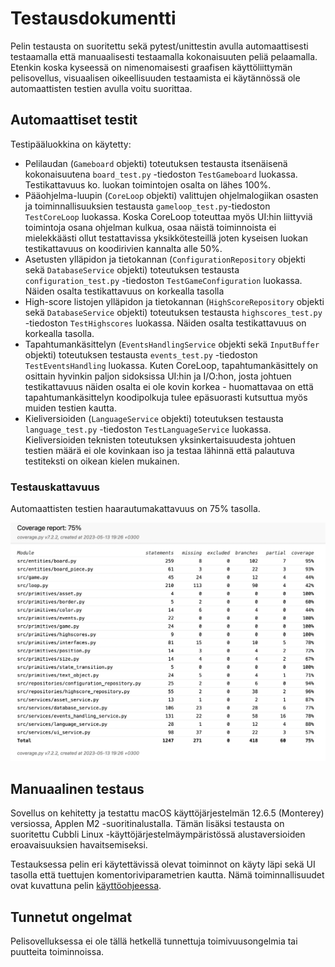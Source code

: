 # Testausdokumentti

Pelin testausta on suoritettu sekä pytest/unittestin avulla automaattisesti testaamalla että manuaalisesti testaamalla kokonaisuuten peliä pelaamalla. Etenkin koska kyseessä on nimenomaisesti graafisen käyttöliittymän pelisovellus, visuaalisen oikeellisuuden testaamista ei käytännössä ole automaattisten testien avulla voitu suorittaa.

## Automaattiset testit

Testipääluokkina on käytetty:
- Pelilaudan (`Gameboard` objekti) toteutuksen testausta itsenäisenä kokonaisuutena `board_test.py` -tiedoston `TestGameboard` luokassa. Testikattavuus ko. luokan toimintojen osalta on lähes 100%.
- Pääohjelma-luupin (`CoreLoop` objekti) valittujen ohjelmalogiikan osasten ja toiminnallisuuksien testausta `gameloop_test.py`-tiedoston `TestCoreLoop` luokassa. Koska CoreLoop toteuttaa myös UI:hin liittyviä toimintoja osana ohjelman kulkua, osaa näistä toiminnoista ei mielekkäästi ollut testattavissa yksikkötesteillä joten kyseisen luokan testikattavuus on koodirivien kannalta alle 50%.
- Asetusten ylläpidon ja tietokannan (`ConfigurationRepository` objekti sekä `DatabaseService` objekti) toteutuksen testausta `configuration_test.py` -tiedoston `TestGameConfiguration` luokassa. Näiden osalta testikattavuus on korkealla tasolla
- High-score listojen ylläpidon ja tietokannan (`HighScoreRepository` objekti sekä `DatabaseService` objekti) toteutuksen testausta `highscores_test.py` -tiedoston `TestHighscores` luokassa. Näiden osalta testikattavuus on korkealla tasolla.
- Tapahtumankäsittelyn (`EventsHandlingService` objekti sekä `InputBuffer` objekti) toteutuksen testausta `events_test.py` -tiedoston `TestEventsHandling` luokassa. Kuten CoreLoop, tapahtumankäsittely on osittain hyvinkin paljon sidoksissa UI:hin ja I/O:hon, josta johtuen testikattavuus näiden osalta ei ole kovin korkea - huomattavaa on että tapahtumankäsittelyn koodipolkuja tulee epäsuorasti kutsuttua myös muiden testien kautta.
- Kieliversioiden (`LanguageService` objekti) toteutuksen testausta `language_test.py` -tiedoston `TestLanguageService` luokassa. Kieliversioiden teknisten toteutuksen yksinkertaisuudesta johtuen testien määrä ei ole kovinkaan iso ja testaa lähinnä että palautuva testiteksti on oikean kielen mukainen.

### Testauskattavuus

Automaattisten testien haarautumakattavuus on 75% tasolla.

![](./kuvat/coverage-report.png)

## Manuaalinen testaus

Sovellus on kehitetty ja testattu macOS käyttöjärjestelmän 12.6.5 (Monterey) versiossa, Applen M2 -suoritinalustalla. Tämän lisäksi testausta on suoritettu Cubbli Linux -käyttöjärjestelmäympäristössä alustaversioiden eroavaisuuksien havaitsemiseksi.

Testauksessa pelin eri käytettävissä olevat toiminnot on käyty läpi sekä UI tasolla että tuettujen komentoriviparametrien kautta. Nämä toiminnallisuudet ovat kuvattuna pelin [käyttöohjeessa](./kayttoohje.md).

## Tunnetut ongelmat

Pelisovelluksessa ei ole tällä hetkellä tunnettuja toimivuusongelmia tai puutteita toiminnoissa.
